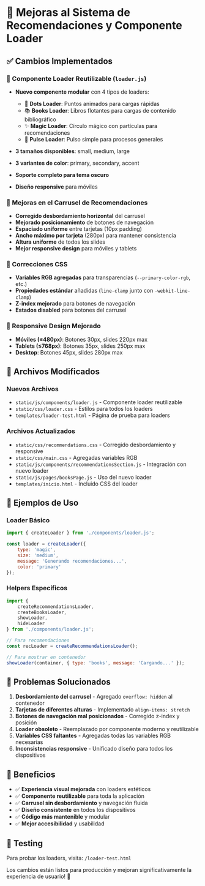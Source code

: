 # 🎨 Mejoras al Sistema de Recomendaciones y Componente Loader

## ✅ Cambios Implementados

### 🔄 Componente Loader Reutilizable (`loader.js`)
- **Nuevo componente modular** con 4 tipos de loaders:
  - 🔵 **Dots Loader**: Puntos animados para cargas rápidas
  - 📚 **Books Loader**: Libros flotantes para cargas de contenido bibliográfico
  - ✨ **Magic Loader**: Círculo mágico con partículas para recomendaciones
  - 🌊 **Pulse Loader**: Pulso simple para procesos generales

- **3 tamaños disponibles**: small, medium, large
- **3 variantes de color**: primary, secondary, accent
- **Soporte completo para tema oscuro**
- **Diseño responsive** para móviles

### 🎯 Mejoras en el Carrusel de Recomendaciones
- **Corregido desbordamiento horizontal** del carrusel
- **Mejorado posicionamiento** de botones de navegación
- **Espaciado uniforme** entre tarjetas (10px padding)
- **Ancho máximo por tarjeta** (280px) para mantener consistencia
- **Altura uniforme** de todos los slides
- **Mejor responsive design** para móviles y tablets

### 🔧 Correcciones CSS
- **Variables RGB agregadas** para transparencias (`--primary-color-rgb`, etc.)
- **Propiedades estándar** añadidas (`line-clamp` junto con `-webkit-line-clamp`)
- **Z-index mejorado** para botones de navegación
- **Estados disabled** para botones del carrusel

### 📱 Responsive Design Mejorado
- **Móviles (≤480px)**: Botones 30px, slides 220px max
- **Tablets (≤768px)**: Botones 35px, slides 250px max
- **Desktop**: Botones 45px, slides 280px max

## 🚀 Archivos Modificados

### Nuevos Archivos
- `static/js/components/loader.js` - Componente loader reutilizable
- `static/css/loader.css` - Estilos para todos los loaders
- `templates/loader-test.html` - Página de prueba para loaders

### Archivos Actualizados
- `static/css/recommendations.css` - Corregido desbordamiento y responsive
- `static/css/main.css` - Agregadas variables RGB
- `static/js/components/recommendationsSection.js` - Integración con nuevo loader
- `static/js/pages/booksPage.js` - Uso del nuevo loader
- `templates/inicio.html` - Incluido CSS del loader

## 🎨 Ejemplos de Uso

### Loader Básico
```javascript
import { createLoader } from './components/loader.js';

const loader = createLoader({
    type: 'magic',
    size: 'medium',
    message: 'Generando recomendaciones...',
    color: 'primary'
});
```

### Helpers Específicos
```javascript
import { 
    createRecommendationsLoader,
    createBooksLoader,
    showLoader,
    hideLoader 
} from './components/loader.js';

// Para recomendaciones
const recLoader = createRecommendationsLoader();

// Para mostrar en contenedor
showLoader(container, { type: 'books', message: 'Cargando...' });
```

## 🐛 Problemas Solucionados

1. **Desbordamiento del carrusel** - Agregado `overflow: hidden` al contenedor
2. **Tarjetas de diferentes alturas** - Implementado `align-items: stretch`
3. **Botones de navegación mal posicionados** - Corregido z-index y posición
4. **Loader obsoleto** - Reemplazado por componente moderno y reutilizable
5. **Variables CSS faltantes** - Agregadas todas las variables RGB necesarias
6. **Inconsistencias responsive** - Unificado diseño para todos los dispositivos

## 🎯 Beneficios

- ✅ **Experiencia visual mejorada** con loaders estéticos
- ✅ **Componente reutilizable** para toda la aplicación
- ✅ **Carrusel sin desbordamiento** y navegación fluida
- ✅ **Diseño consistente** en todos los dispositivos
- ✅ **Código más mantenible** y modular
- ✅ **Mejor accesibilidad** y usabilidad

## 🧪 Testing

Para probar los loaders, visita: `/loader-test.html`

Los cambios están listos para producción y mejoran significativamente la experiencia de usuario! 🎉
